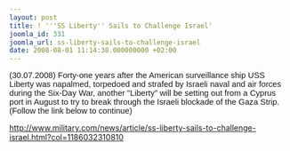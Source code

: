 ```yaml
---
layout: post
title: ! '''SS Liberty'' Sails to Challenge Israel'
joomla_id: 331
joomla_url: ss-liberty-sails-to-challenge-israel
date: 2008-08-01 11:14:38.000000000 +02:00
---
```

<p class="MsoNormal"><span style="font-size: 11pt; font-family: arial; mso-ansi-language: en-gb">(30.07.2008) Forty-one years after the American surveillance ship USS Liberty was napalmed, torpedoed and strafed by Israeli naval and air forces during the Six-Day War, another &quot;Liberty&quot; will be setting out from a Cyprus port in August to try to break through the Israeli blockade of the Gaza Strip. (Follow the link below to continue)<br /></span></p><p><a href="http://www.military.com/news/article/ss-liberty-sails-to-challenge-israel.html?col=1186032310810 ">http://www.military.com/news/article/ss-liberty-sails-to-challenge-israel.html?col=1186032310810 </a></p>

